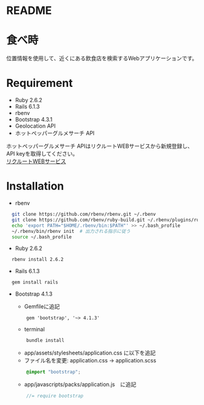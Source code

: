# README

# 食べ時
位置情報を使用して、近くにある飲食店を検索するWebアプリケーションです。

# Requirement
- Ruby 2.6.2
- Rails 6.1.3
- rbenv
- Bootstrap 4.3.1
- Geolocation API
- ホットペッパーグルメサーチ API

ホットペッパーグルメサーチ APIはリクルートWEBサービスから新規登録し、API keyを取得してください。  
[リクルートWEBサービス](https://webservice.recruit.co.jp/index.html)

# Installation
- rbenv
```bash
  git clone https://github.com/rbenv/rbenv.git ~/.rbenv
  git clone https://github.com/rbenv/ruby-build.git ~/.rbenv/plugins/ruby-build
  echo 'export PATH="$HOME/.rbenv/bin:$PATH"' >> ~/.bash_profile
  ~/.rbenv/bin/rbenv init  # 出力される指示に従う
  source ~/.bash_profile
```

- Ruby 2.6.2
```bash
  rbenv install 2.6.2
```

- Rails 6.1.3
```bash
  gem install rails
```

- Bootstrap 4.1.3
    - Gemfileに追記
  ```text
      gem 'bootstrap', '~> 4.1.3'  
    ```
    
  - terminal
  ```bash
      bundle install
    ```
  
  - app/assets/stylesheets/application.css に以下を追記
  - ファイル名を変更: application.css → application.scss
  ```scss
      @import "bootstrap";
    ```
  
  - app/javascripts/packs/application.js　に追記
  ```js
      //= require bootstrap
    ```